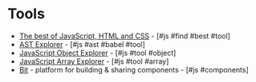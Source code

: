 # Tools

- [The best of JavaScript, HTML and CSS](https://bestof.js.org/) - [#js #find #best #tool]
- [AST Explorer](https://astexplorer.net/) - [#js #ast #babel #tool]
- [JavaScript Object Explorer](https://sdras.github.io/object-explorer/) - [#js #tool #object]
- [JavaScript Array Explorer](https://sdras.github.io/array-explorer/) - [#js #tool #array]
- [Bit](https://bitsrc.io/) - platform for building & sharing components - [#js #components]
